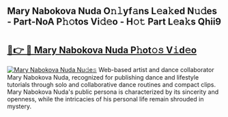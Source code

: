 ## Mary Nabokova Nuda O𝚗𝚕yf𝚊ns L𝚎a𝚔ed N𝚞𝚍es - Part-NoA P𝚑𝚘tos Vi𝚍𝚎o - H𝚘𝚝 Part L𝚎a𝚔s Qhii9

# <h2><a href="http://kfcruvp.oniu.top/?m=Mary+Nabokova+Nuda">🔗👉 🔴 Mary Nabokova Nuda P𝚑ot𝚘𝚜 V𝚒d𝚎o</a></h2>

[![Mary Nabokova Nuda Nu𝚍e𝚜](https://i.imgur.com/0qMVB7G.gif)](http://kfcruvp.oniu.top/?m=Mary+Nabokova+Nuda)
Web-based artist and dance collaborator Mary Nabokova Nuda, recognized for publishing dance and lifestyle tutorials through solo and collaborative dance routines and compact clips. Mary Nabokova Nuda's public persona is characterized by its sincerity and openness, while the intricacies of his personal life remain shrouded in mystery.  
